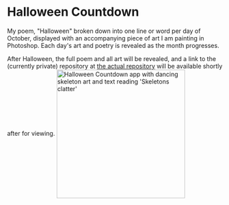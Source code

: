 # Halloween Countdown
My poem, "Halloween" broken down into one line or word per day of October, displayed with an accompanying piece of art I am painting in Photoshop. Each day's art and poetry is revealed as the month progresses. 

After Halloween, the full poem and all art will be revealed, and a link to the (currently private) repository at <a href="https://github.com/tessathornberry/halloween-countdown"> the actual repository</a> will be available shortly after for viewing.
<a href="https://halloweencountdown.vercel.app/"><img align="center" src="https://github.com/tessathornberry/halloweencountdown/assets/105292208/daecde7d-c4ca-4669-891a-33f6b99d66d7" width="auto" height="300" alt="Halloween Countdown app with dancing skeleton art and text reading 'Skeletons clatter'"></a>
